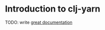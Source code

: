 # Introduction to clj-yarn

TODO: write [great documentation](http://jacobian.org/writing/great-documentation/what-to-write/)
